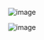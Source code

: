 ![image](https://github.com/user-attachments/assets/46b0993c-d5b3-4bc3-b622-abbda98ea84e)

![image](https://github.com/user-attachments/assets/d2fe4293-e249-4a02-a5a0-e6bd9f6430e1)
